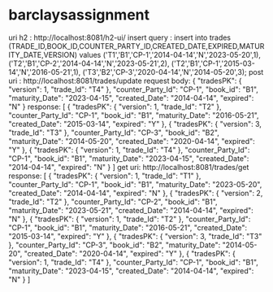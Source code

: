 # barclaysassignment

uri h2 :  http://localhost:8081/h2-ui/
insert query : insert into trades (TRADE_ID,BOOK_ID,COUNTER_PARTY_ID,CREATED_DATE,EXPIRED,MATURITY_DATE,VERSION) values ('T1','B1','CP-1','2014-04-14','N','2023-05-20',1), ('T2','B1','CP-2','2014-04-14','N','2023-05-21',2), ('T2','B1','CP-1','2015-03-14','N','2016-05-21',1), ('T3','B2','CP-3','2020-04-14','N','2014-05-20',3);
post uri : http://localhost:8081/trades/update
request body:
{
        "tradesPK": {
            "version": 1,
            "trade_Id": "T4"
        },
        "counter_Party_Id": "CP-1",
        "book_id": "B1",
        "maturity_Date": "2023-04-15",
        "created_Date": "2014-04-14",
        "expired": "N"
    }
 response:
 [
    {
        "tradesPK": {
            "version": 1,
            "trade_Id": "T2"
        },
        "counter_Party_Id": "CP-1",
        "book_id": "B1",
        "maturity_Date": "2016-05-21",
        "created_Date": "2015-03-14",
        "expired": "Y"
    },
    {
        "tradesPK": {
            "version": 3,
            "trade_Id": "T3"
        },
        "counter_Party_Id": "CP-3",
        "book_id": "B2",
        "maturity_Date": "2014-05-20",
        "created_Date": "2020-04-14",
        "expired": "Y"
    },
    {
        "tradesPK": {
            "version": 1,
            "trade_Id": "T4"
        },
        "counter_Party_Id": "CP-1",
        "book_id": "B1",
        "maturity_Date": "2023-04-15",
        "created_Date": "2014-04-14",
        "expired": "N"
    }
]
get uri: http://localhost:8081/trades/get
response:
[
    {
        "tradesPK": {
            "version": 1,
            "trade_Id": "T1"
        },
        "counter_Party_Id": "CP-1",
        "book_id": "B1",
        "maturity_Date": "2023-05-20",
        "created_Date": "2014-04-14",
        "expired": "N"
    },
    {
        "tradesPK": {
            "version": 2,
            "trade_Id": "T2"
        },
        "counter_Party_Id": "CP-2",
        "book_id": "B1",
        "maturity_Date": "2023-05-21",
        "created_Date": "2014-04-14",
        "expired": "N"
    },
    {
        "tradesPK": {
            "version": 1,
            "trade_Id": "T2"
        },
        "counter_Party_Id": "CP-1",
        "book_id": "B1",
        "maturity_Date": "2016-05-21",
        "created_Date": "2015-03-14",
        "expired": "Y"
    },
    {
        "tradesPK": {
            "version": 3,
            "trade_Id": "T3"
        },
        "counter_Party_Id": "CP-3",
        "book_id": "B2",
        "maturity_Date": "2014-05-20",
        "created_Date": "2020-04-14",
        "expired": "Y"
    },
    {
        "tradesPK": {
            "version": 1,
            "trade_Id": "T4"
        },
        "counter_Party_Id": "CP-1",
        "book_id": "B1",
        "maturity_Date": "2023-04-15",
        "created_Date": "2014-04-14",
        "expired": "N"
    }
]
